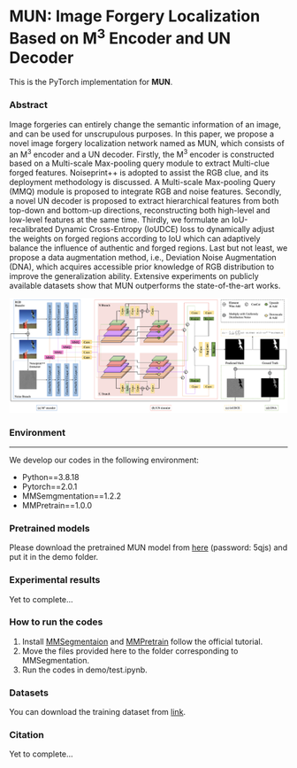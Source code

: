 # MUN: Image Forgery Localization Based on M<sup>3</sup> Encoder and UN Decoder

This is the PyTorch implementation for **MUN**.

### Abstract

Image forgeries can entirely change the semantic information of an image, and can be used for unscrupulous purposes. In this paper, we propose a novel image forgery localization network named as MUN, which consists of an M<sup>3</sup> encoder and a UN decoder. Firstly, the M<sup>3</sup> encoder is constructed based on a Multi-scale Max-pooling query module to extract Multi-clue forged  features. Noiseprint++ is adopted to assist the RGB clue, and  its deployment methodology is  discussed. A Multi-scale Max-pooling Query (MMQ) module is proposed to integrate RGB and noise features. Secondly, a novel UN decoder is proposed to extract hierarchical features from both top-down and bottom-up directions, reconstructing both high-level and low-level features at the same time. Thirdly, we formulate an  IoU-recalibrated Dynamic Cross-Entropy (IoUDCE) loss to dynamically adjust the weights on forged regions according to IoU which can adaptively balance the influence of authentic and forged regions. Last but not least, we propose a data augmentation method, i.e., Deviation Noise Augmentation (DNA), which acquires accessible prior knowledge of RGB distribution to improve the generalization ability. Extensive experiments on publicly available datasets show that MUN outperforms the state-of-the-art works.

![overview](overview.png)

### Environment

------

We develop our codes in the following environment:

- Python==3.8.18
- Pytorch==2.0.1
- MMSemgmentation==1.2.2
- MMPretrain==1.0.0

### Pretrained models

Please download the pretrained MUN model from [here](https://pan.baidu.com/s/1LA0Uh72qDUhe9De4aJczUQ?pwd=5qjs) (password: 5qjs) and put it in the demo folder.



### Experimental results

Yet to complete...

### How to run the codes

1. Install [MMSegmentaion](https://github.com/open-mmlab/mmsegmentation) and [MMPretrain](https://github.com/open-mmlab/mmpretrain) follow the official tutorial.
2. Move the files provided here to the folder corresponding to MMSegmentation.
3. Run the codes in demo/test.ipynb.

### Datasets

You can download the training dataset from [link](https://github.com/free1dom1/TBFormer).

### Citation

Yet to complete...
